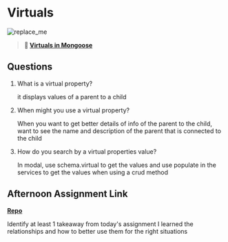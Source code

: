 # Virtuals

![replace_me](https://codeworks.blob.core.windows.net/public/assets/img/illustrations/placeholder.svg)

> **📖 [Virtuals in Mongoose](https://codeworksacademy.com/fs-student-guide/resources/wk5/04-Virtuals)**

## Questions

1. What is a virtual property?

    it displays values of a parent to a child

2. When might you use a virtual property? 

    When you want to get better details of info of the parent to the child, want to see the name and description of the parent that is connected to the child  

3. How do you search by a virtual properties value?

    In modal, use schema.virtual to get the values and use populate in the services to get the values when using a crud method 

## Afternoon Assignment Link

**[Repo](https://github.com/katie-mccauley/planetsrel)**

Identify at least 1 takeaway from today's assignment
  I learned the relationships and how to better use them for the right situations 